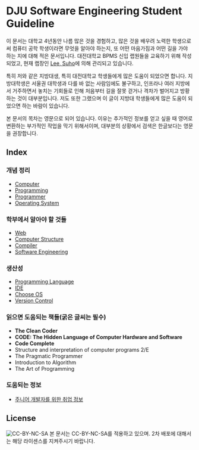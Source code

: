 # DJU Software Engineering Student Guideline
이 문서는 대학교 4년동안 나름 많은 것을 경험하고, 많은 것을 배우려 노력한 학생으로써 컴퓨터 공학 학생이라면 무엇을 알아야 하는지, 또 어떤 마음가짐과 어떤 길을 가야 하는 지에 대해 적은 문서입니다. 대전대학교 BPMS 신입 랩원들을 교육하기 위해 작성되었고, 현재 랩장인 [Lee, Suho](https://github.com/riemannulus)에 의해 관리되고 있습니다.

특히 저와 같은 지방대생, 특히 대전대학교 학생들에게 많은 도움이 되었으면 합니다. 지방대학생은 서울권 대학생과 다를 바 없는 사람임에도 불구하고, 인프라나 여러 지방에서 거주하면서 놓치는 기회들로 인해 처음부터 길을 잘못 걷거나 격차가 벌어지고 방황하는 것이 대부분입니다. 저도 또한 그랬으며 이 글이 지방대 학생들에게 많은 도움이 되었으면 하는 바람이 있습니다.

본 문서의 목차는 영문으로 되어 있습니다. 이유는 추가적인 정보를 얻고 싶을 때 영어로 변환하는 부가적인 작업을 막기 위해서이며, 대부분의 상황에서 검색은 한글보다는 영문을 권장합니다.

## Index
### 개념 정리
- [Computer](./concept/computer.md)
- [Programming](./concept/programming.md)
- [Programmer](./concept/programmer.md)
- [Operating System](./os.md)

### 학부에서 알아야 할 것들
- [Web](./learn/web.md)
- [Computer Structure](./learn/computer-structure.md)
- [Compiler](./learn/compiler.md)
- [Software Engineering](./learn/software-engineering.md)

### 생산성
- [Programming Language](./productivity/programming-language.md)
- [IDE](./productivity/ide.md)
- [Choose OS](./productivity/os.md)
- [Version Control](./productivity/vcs.md)

### 읽으면 도움되는 책들(굵은 글씨는 필수)
- **The Clean Coder**
- **CODE: The Hidden Language of Computer Hardware and Software**
- **Code Complete**
- Structure and interpretation of computer programs 2/E
- The Pragmatic Programmer
- Introduction to Algorithm
- The Art of Programming

### 도움되는 정보
- [주니어 개발자를 위한 취업 정보](https://github.com/jojoldu/junior-recruit-scheduler)

## License
![CC-BY-NC-SA](https://licensebuttons.net/l/by-nc-sa/3.0/88x31.png)
본 문서는 CC-BY-NC-SA를 적용하고 있으며. 2차 배포에 대해서는 해당 라이센스를 지켜주시기 바랍니다.
